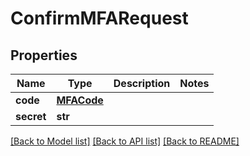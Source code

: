 # ConfirmMFARequest

## Properties
Name | Type | Description | Notes
------------ | ------------- | ------------- | -------------
**code** | [**MFACode**](MFACode.md) |  | 
**secret** | **str** |  | 

[[Back to Model list]](../README.md#documentation-for-models) [[Back to API list]](../README.md#documentation-for-api-endpoints) [[Back to README]](../README.md)

